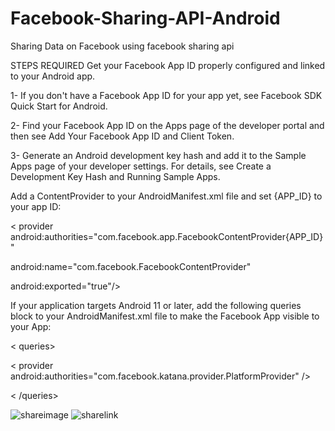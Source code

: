 # Facebook-Sharing-API-Android
Sharing Data on Facebook using facebook sharing api



STEPS REQUIRED
Get your Facebook App ID properly configured and linked to your Android app.

1- If you don't have a Facebook App ID for your app yet, see Facebook SDK Quick Start for Android.

2- Find your Facebook App ID on the Apps page of the developer portal and then see Add Your Facebook App ID and Client Token.


3- Generate an Android development key hash and add it to the Sample Apps page of your developer settings. For details, see Create a Development Key Hash and Running Sample Apps.

Add a ContentProvider to your AndroidManifest.xml file and set {APP_ID} to your app ID:

< provider android:authorities="com.facebook.app.FacebookContentProvider{APP_ID}"

android:name="com.facebook.FacebookContentProvider"

android:exported="true"/>

If your application targets Android 11 or later, add the following queries block to your AndroidManifest.xml file to make the Facebook App visible to your App:

< queries>

< provider android:authorities="com.facebook.katana.provider.PlatformProvider" /> 

< /queries>


![shareimage](https://user-images.githubusercontent.com/48547204/162985967-549a388a-851f-46b0-822e-a9160686e9b4.jpg)
![sharelink](https://user-images.githubusercontent.com/48547204/162985987-3c57153a-7a71-4e6b-b0d6-502ea55ec3b4.png)

